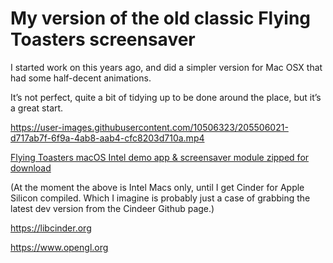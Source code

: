 # My version of the old classic Flying Toasters screensaver

I started work on this years ago, and did a simpler version for Mac OSX that had some half-decent animations.

It’s not perfect, quite a bit of tidying up to be done around the place, but it’s a great start.

https://user-images.githubusercontent.com/10506323/205506021-d717ab7f-6f9a-4ab8-aab4-cfc8203d710a.mp4

[Flying Toasters macOS Intel demo app & screensaver module zipped for download](https://dl.dropboxusercontent.com/s/pa47nu7lizkc8ey/FlyingToastersScreensaver.zip?dl=0)

(At the moment the above is Intel Macs only, until I get Cinder for Apple Silicon compiled. Which I imagine is probably just a case of grabbing the latest dev version from the Cindeer Github page.)

https://libcinder.org

https://www.opengl.org

